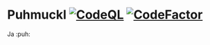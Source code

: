 # Puhmuckl [![CodeQL](https://github.com/Lauchmelder23/Puhmuckl/actions/workflows/codeql-analysis.yml/badge.svg?branch=main)](https://github.com/Lauchmelder23/Puhmuckl/actions/workflows/codeql-analysis.yml) [![CodeFactor](https://www.codefactor.io/repository/github/lauchmelder23/puhmuckl/badge)](https://www.codefactor.io/repository/github/lauchmelder23/puhmuckl)
Ja :puh:
